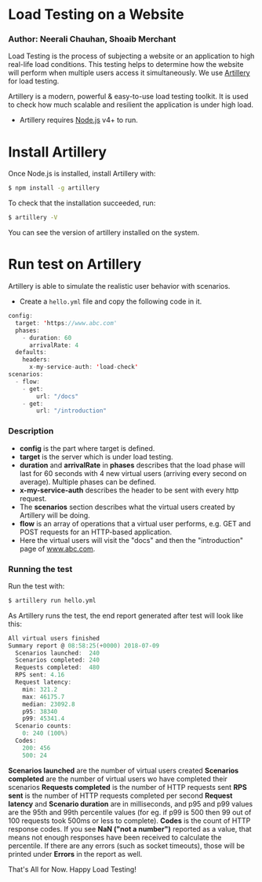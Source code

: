 # Load Testing on a Website

### Author: Neerali Chauhan, Shoaib Merchant

Load Testing is the process of subjecting a website or an application to high real-life load conditions. This testing helps to determine how the website will perform when multiple users access it simultaneously. We use [Artillery](https://artillery.io/) for load testing.

Artillery is a modern, powerful & easy-to-use load testing toolkit. It is used to check how much scalable and resilient the application is under high load.

  - Artillery requires [Node.js](https://nodejs.org/) v4+ to run.
 
# Install Artillery

Once Node.js is installed, install Artillery with:
```sh
$ npm install -g artillery
```
To check that the installation succeeded, run:
```sh
$ artillery -V
```
You can see the version of artillery installed on the system.
# Run test on Artillery
Artillery is able to simulate the realistic user behavior with scenarios.
- Create a `hello.yml` file and copy the following code in it.
```scala
config:
  target: 'https://www.abc.com'
  phases:
    - duration: 60
      arrivalRate: 4
  defaults:
    headers:
      x-my-service-auth: 'load-check'
scenarios:
  - flow:
    - get:
        url: "/docs"
    - get:
        url: "/introduction"
```
### Description
- **config** is the part where target is defined.
- **target** is the server which is under load testing.
- **duration** and **arrivalRate** in **phases** describes that the load phase will last for 60 seconds with 4 new virtual users (arriving every second on average). Multiple phases can be defined.
- **x-my-service-auth** describes the header to be sent with every http request.
- The **scenarios** section describes what the virtual users created by Artillery will be doing.
- **flow** is an array of operations that a virtual user performs, e.g. GET and POST requests for an HTTP-based application.
- Here the virtual users will visit the "docs" and then the "introduction" page of www.abc.com.

### Running the test

Run the test with:
```sh
$ artillery run hello.yml
```
As Artillery runs the test, the end report generated after test will look like this:
```scala
All virtual users finished
Summary report @ 08:58:25(+0000) 2018-07-09
  Scenarios launched:  240
  Scenarios completed: 240
  Requests completed:  480
  RPS sent: 4.16
  Request latency:
    min: 321.2
    max: 46175.7
    median: 23092.8
    p95: 38340
    p99: 45341.4
  Scenario counts:
    0: 240 (100%)
  Codes:
    200: 456
    500: 24
```
**Scenarios launched** are the number of virtual users created
**Scenarios completed** are the number of virtual users wo have completed their scenarios
**Requests completed** is the number of HTTP requests sent
**RPS sent** is the number of HTTP requests completed per second
**Request latency** and **Scenario duration** are in milliseconds, and p95 and p99 values are the 95th and 99th percentile values (for eg. if p99 is 500 then 99 out of 100 requests took 500ms or less to complete).
**Codes** is the count of HTTP response codes.
If you see **NaN ("not a number")** reported as a value, that means not enough responses have been received to calculate the percentile. 
If there are any errors (such as socket timeouts), those will be printed under **Errors** in the report as well.

That's All for Now.
Happy Load Testing!





